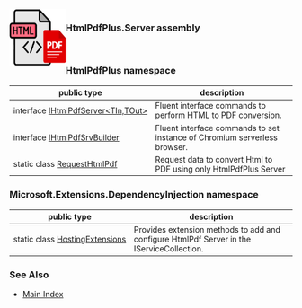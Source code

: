 <img align="left" width="100" height="100" src="../../../docs/images/Icon.png" >

### HtmlPdfPlus.Server assembly
</br>

### HtmlPdfPlus namespace

| public type | description |
| --- | --- |
| interface [IHtmlPdfServer&lt;TIn,TOut&gt;](./HtmlPdfPlus/IHtmlPdfServer-2.md) | Fluent interface commands to perform HTML to PDF conversion. |
| interface [IHtmlPdfSrvBuilder](./HtmlPdfPlus/IHtmlPdfSrvBuilder.md) | Fluent interface commands to set instance of Chromium serverless browser. |
| static class [RequestHtmlPdf](./HtmlPdfPlus/RequestHtmlPdf.md) | Request data to convert Html to PDF using only HtmlPdfPlus Server |

### Microsoft.Extensions.DependencyInjection namespace

| public type | description |
| --- | --- |
| static class [HostingExtensions](./Microsoft.Extensions.DependencyInjection/HostingExtensions.md) | Provides extension methods to add and configure HtmlPdf Server in the IServiceCollection. |

### See Also
* [Main Index](../docindex.md)
